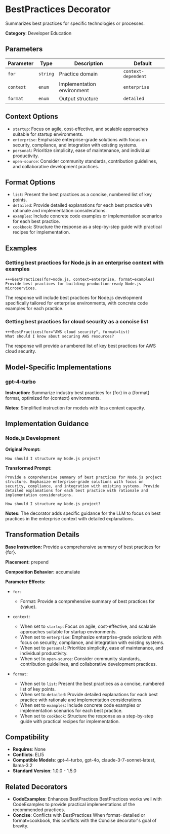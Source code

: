 # BestPractices Decorator

Summarizes best practices for specific technologies or processes.

**Category**: Developer Education

## Parameters

| Parameter | Type | Description | Default |
|-----------|------|-------------|--------|
| `for` | `string` | Practice domain | `context-dependent` |
| `context` | `enum` | Implementation environment | `enterprise` |
| `format` | `enum` | Output structure | `detailed` |

## Context Options

- `startup`: Focus on agile, cost-effective, and scalable approaches suitable for startup environments.
- `enterprise`: Emphasize enterprise-grade solutions with focus on security, compliance, and integration with existing systems.
- `personal`: Prioritize simplicity, ease of maintenance, and individual productivity.
- `open-source`: Consider community standards, contribution guidelines, and collaborative development practices.

## Format Options

- `list`: Present the best practices as a concise, numbered list of key points.
- `detailed`: Provide detailed explanations for each best practice with rationale and implementation considerations.
- `examples`: Include concrete code examples or implementation scenarios for each best practice.
- `cookbook`: Structure the response as a step-by-step guide with practical recipes for implementation.

## Examples

### Getting best practices for Node.js in an enterprise context with examples

```
+++BestPractices(for=node.js, context=enterprise, format=examples)
Provide best practices for building production-ready Node.js microservices.
```

The response will include best practices for Node.js development specifically tailored for enterprise environments, with concrete code examples for each practice.

### Getting best practices for cloud security as a concise list

```
+++BestPractices(for="AWS cloud security", format=list)
What should I know about securing AWS resources?
```

The response will provide a numbered list of key best practices for AWS cloud security.

## Model-Specific Implementations

### gpt-4-turbo

**Instruction:** Summarize industry best practices for {for} in a {format} format, optimized for {context} environments.

**Notes:** Simplified instruction for models with less context capacity.


## Implementation Guidance

### Node.js Development

**Original Prompt:**
```
How should I structure my Node.js project?
```

**Transformed Prompt:**
```
Provide a comprehensive summary of best practices for Node.js project structure. Emphasize enterprise-grade solutions with focus on security, compliance, and integration with existing systems. Provide detailed explanations for each best practice with rationale and implementation considerations.

How should I structure my Node.js project?
```

**Notes:** The decorator adds specific guidance for the LLM to focus on best practices in the enterprise context with detailed explanations.

## Transformation Details

**Base Instruction:** Provide a comprehensive summary of best practices for {for}.

**Placement:** prepend

**Composition Behavior:** accumulate

**Parameter Effects:**

- `for`:
  - Format: Provide a comprehensive summary of best practices for {value}.

- `context`:
  - When set to `startup`: Focus on agile, cost-effective, and scalable approaches suitable for startup environments.
  - When set to `enterprise`: Emphasize enterprise-grade solutions with focus on security, compliance, and integration with existing systems.
  - When set to `personal`: Prioritize simplicity, ease of maintenance, and individual productivity.
  - When set to `open-source`: Consider community standards, contribution guidelines, and collaborative development practices.

- `format`:
  - When set to `list`: Present the best practices as a concise, numbered list of key points.
  - When set to `detailed`: Provide detailed explanations for each best practice with rationale and implementation considerations.
  - When set to `examples`: Include concrete code examples or implementation scenarios for each best practice.
  - When set to `cookbook`: Structure the response as a step-by-step guide with practical recipes for implementation.

## Compatibility

- **Requires**: None
- **Conflicts**: ELI5
- **Compatible Models**: gpt-4-turbo, gpt-4o, claude-3-7-sonnet-latest, llama-3.2
- **Standard Version**: 1.0.0 - 1.5.0

## Related Decorators

- **CodeExamples**: Enhances BestPractices BestPractices works well with CodeExamples to provide practical implementations of the recommended practices.
- **Concise**: Conflicts with BestPractices When format=detailed or format=cookbook, this conflicts with the Concise decorator's goal of brevity.
